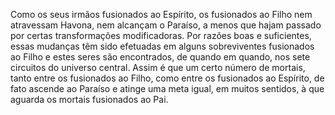 ﻿Como os seus irmãos fusionados ao Espírito, os fusionados ao Filho nem atravessam Havona, nem alcançam o Paraíso, a menos que hajam passado por certas transformações modificadoras. Por razões boas e suficientes, essas mudanças têm sido efetuadas em alguns sobreviventes fusionados ao Filho e estes seres são encontrados, de quando em quando, nos sete circuitos do universo central. Assim é que um certo número de mortais, tanto entre os fusionados ao Filho, como entre os fusionados ao Espírito, de fato ascende ao Paraíso e atinge uma meta igual, em muitos sentidos, à que aguarda os mortais fusionados ao Pai.